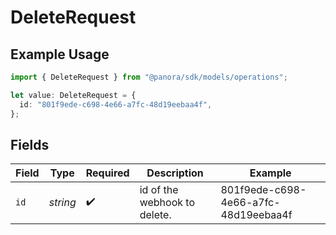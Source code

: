 # DeleteRequest

## Example Usage

```typescript
import { DeleteRequest } from "@panora/sdk/models/operations";

let value: DeleteRequest = {
  id: "801f9ede-c698-4e66-a7fc-48d19eebaa4f",
};
```

## Fields

| Field                                | Type                                 | Required                             | Description                          | Example                              |
| ------------------------------------ | ------------------------------------ | ------------------------------------ | ------------------------------------ | ------------------------------------ |
| `id`                                 | *string*                             | :heavy_check_mark:                   | id of the webhook to delete.         | 801f9ede-c698-4e66-a7fc-48d19eebaa4f |
